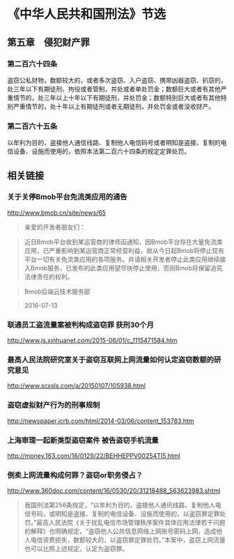 # 《中华人民共和国刑法》节选
## 第五章　侵犯财产罪

### 第二百六十四条
盗窃公私财物，数额较大的，或者多次盗窃、入户盗窃、携带凶器盗窃、扒窃的，处三年以下有期徒刑、拘役或者管制，并处或者单处罚金；数额巨大或者有其他严重情节的，处三年以上十年以下有期徒刑，并处罚金；数额特别巨大或者有其他特别严重情节的，处十年以上有期徒刑或者无期徒刑，并处罚金或者没收财产。

### 第二百六十五条
以牟利为目的，盗接他人通信线路、复制他人电信码号或者明知是盗接、复制的电信设备、设施而使用的，依照本法第二百六十四条的规定定罪处罚。

## 相关链接

### 关于关停Bmob平台免流类应用的通告
http://www.bmob.cn/site/news/65

>  亲爱的开发者朋友们：

> 近日Bmob平台收到某运营商的律师函通知，因Bmob平台存在大量免流类应用，已严重影响到某运营商正常经营利益，故从今日起Bmob将停止现有平台一切有关免流类应用的各项服务。并请相关开发者停止此类应用继续接入Bmob服务，已发布的此类应用望尽快停止使用，否则Bmob将保留追究法律责任的权利。

> Bmob后端云技术服务部

> 2016-07-13 

### 联通员工盗流量案被判构成盗窃罪 获刑30个月
http://www.js.xinhuanet.com/2015-06/01/c_1115471584.htm

### 最高人民法院研究室关于盗窃互联网上网流量如何认定盗窃数额的研究意见
http://www.scxsls.com/a/20150107/105938.html

### 盗窃虚拟财产行为的刑事规制
http://newspaper.jcrb.com/html/2014-03/06/content_153783.htm

### 上海审理一起新类型盗窃案件 被告盗窃手机流量
http://money.163.com/16/0129/22/BEHHEPPV00254TI5.html

### 倒卖上网流量构成何罪？盗窃or职务侵占？
http://www.360doc.com/content/16/0530/20/31218488_563623983.shtml

> 我国刑法第256条规定，“以牟利为目的，盗接他人通讯线路，复制他人电信号码，或明知是盗接、复制的电信设备、设施而使用的，以盗窃罪定罪处罚。”最高人民法院《关于扰乱电信市场管理秩序案件具体应用法律若干问题的解释》也明确规定，“盗窃他人公共信息网络上网账号密码上网，造成他人电信资费损失，数额较大的，以盗窃罪定罪处罚。”本案中，盗窃上网流量也可以比照上述规定，认定为盗窃罪。
